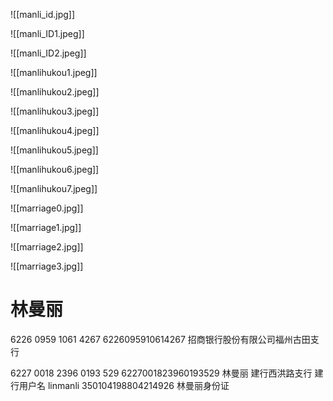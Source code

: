 ![[manli_id.jpg]]

![[manli_ID1.jpeg]]

![[manli_ID2.jpeg]] 

![[manlihukou1.jpeg]]

![[manlihukou2.jpeg]]

![[manlihukou3.jpeg]]

![[manlihukou4.jpeg]]

![[manlihukou5.jpeg]]

![[manlihukou6.jpeg]]

![[manlihukou7.jpeg]]

![[marriage0.jpg]]

![[marriage1.jpg]]

![[marriage2.jpg]]

![[marriage3.jpg]]


# 林曼丽
6226 0959 1061 4267
6226095910614267
招商银行股份有限公司福州古田支行

6227 0018 2396 0193 529
6227001823960193529
林曼丽
建行西洪路支行
建行用户名
linmanli
350104198804214926
林曼丽身份证